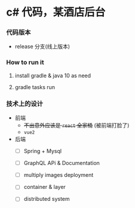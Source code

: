 # c# 代码，某酒店后台

### 代码版本

- release 分支(线上版本)

### How to run it

1. install gradle & java 10 as need

1. gradle tasks run

### 技术上的设计

- 前端
    - ~~不出意外应该是 `react` 全家桶~~ (被前端打脸了)
    - `vue2`
- 后端
    - [  ] Spring + Mysql
    - [  ] GraphQL APi & Documentation
    - [  ] multiply images deployment
    - [  ] container & layer
    - [  ] distributed system

